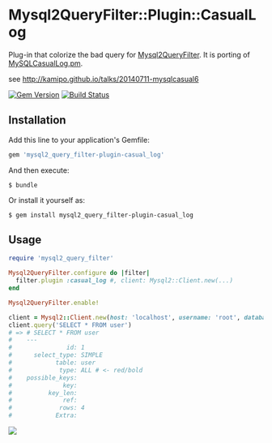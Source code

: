 # Mysql2QueryFilter::Plugin::CasualLog

Plug-in that colorize the bad query for [Mysql2QueryFilter](https://github.com/winebarrel/mysql2_query_filter).
It is porting of [MySQLCasualLog.pm](https://gist.github.com/kamipo/839e8a5b6d12bddba539).

see http://kamipo.github.io/talks/20140711-mysqlcasual6

[![Gem Version](https://badge.fury.io/rb/mysql2_query_filter-plugin-casual_log.svg)](http://badge.fury.io/rb/mysql2_query_filter-plugin-casual_log)
[![Build Status](https://travis-ci.org/winebarrel/mysql2_query_filter-plugin-casual_log.svg?branch=master)](https://travis-ci.org/winebarrel/mysql2_query_filter-plugin-casual_log)

## Installation

Add this line to your application's Gemfile:

```ruby
gem 'mysql2_query_filter-plugin-casual_log'
```

And then execute:

    $ bundle

Or install it yourself as:

    $ gem install mysql2_query_filter-plugin-casual_log

## Usage

```ruby
require 'mysql2_query_filter'

Mysql2QueryFilter.configure do |filter|
  filter.plugin :casual_log #, client: Mysql2::Client.new(...)
end

Mysql2QueryFilter.enable!

client = Mysql2::Client.new(host: 'localhost', username: 'root', database: 'mysql')
client.query('SELECT * FROM user')
# => # SELECT * FROM user
#    ---
#               id: 1
#      select_type: SIMPLE
#            table: user
#             type: ALL # <- red/bold
#    possible_keys:
#              key:
#          key_len:
#              ref:
#             rows: 4
#            Extra:
```

![](http://i.gyazo.com/66a769f30eab5ff56655977d42a30f4d.png)
